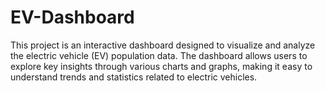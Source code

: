 # EV-Dashboard
This project is an interactive dashboard designed to visualize and analyze the electric vehicle (EV) population data. The dashboard allows users to explore key insights through various charts and graphs, making it easy to understand trends and statistics related to electric vehicles.
